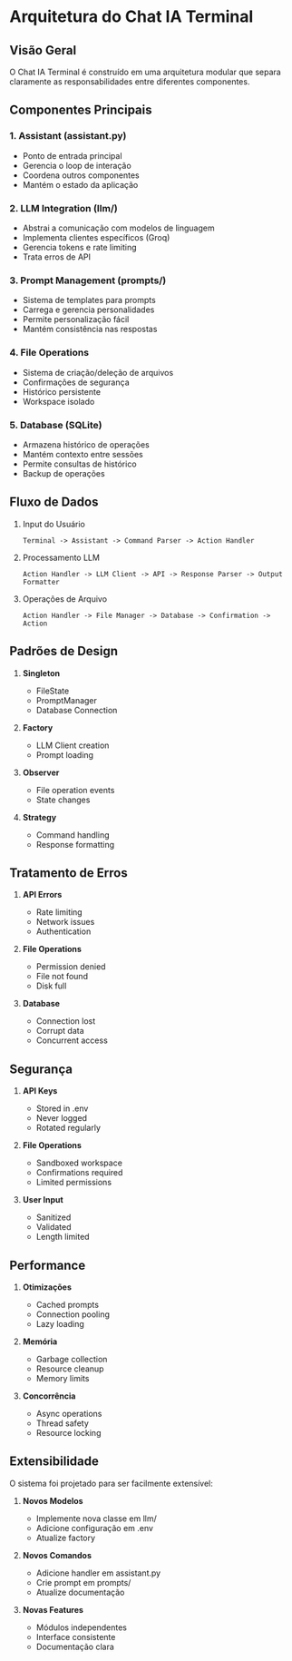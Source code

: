 # Arquitetura do Chat IA Terminal

## Visão Geral

O Chat IA Terminal é construído em uma arquitetura modular que separa claramente as responsabilidades entre diferentes componentes.

## Componentes Principais

### 1. Assistant (assistant.py)
- Ponto de entrada principal
- Gerencia o loop de interação
- Coordena outros componentes
- Mantém o estado da aplicação

### 2. LLM Integration (llm/)
- Abstrai a comunicação com modelos de linguagem
- Implementa clientes específicos (Groq)
- Gerencia tokens e rate limiting
- Trata erros de API

### 3. Prompt Management (prompts/)
- Sistema de templates para prompts
- Carrega e gerencia personalidades
- Permite personalização fácil
- Mantém consistência nas respostas

### 4. File Operations
- Sistema de criação/deleção de arquivos
- Confirmações de segurança
- Histórico persistente
- Workspace isolado

### 5. Database (SQLite)
- Armazena histórico de operações
- Mantém contexto entre sessões
- Permite consultas de histórico
- Backup de operações

## Fluxo de Dados

1. Input do Usuário
   ```
   Terminal -> Assistant -> Command Parser -> Action Handler
   ```

2. Processamento LLM
   ```
   Action Handler -> LLM Client -> API -> Response Parser -> Output Formatter
   ```

3. Operações de Arquivo
   ```
   Action Handler -> File Manager -> Database -> Confirmation -> Action
   ```

## Padrões de Design

1. **Singleton**
   - FileState
   - PromptManager
   - Database Connection

2. **Factory**
   - LLM Client creation
   - Prompt loading

3. **Observer**
   - File operation events
   - State changes

4. **Strategy**
   - Command handling
   - Response formatting

## Tratamento de Erros

1. **API Errors**
   - Rate limiting
   - Network issues
   - Authentication

2. **File Operations**
   - Permission denied
   - File not found
   - Disk full

3. **Database**
   - Connection lost
   - Corrupt data
   - Concurrent access

## Segurança

1. **API Keys**
   - Stored in .env
   - Never logged
   - Rotated regularly

2. **File Operations**
   - Sandboxed workspace
   - Confirmations required
   - Limited permissions

3. **User Input**
   - Sanitized
   - Validated
   - Length limited

## Performance

1. **Otimizações**
   - Cached prompts
   - Connection pooling
   - Lazy loading

2. **Memória**
   - Garbage collection
   - Resource cleanup
   - Memory limits

3. **Concorrência**
   - Async operations
   - Thread safety
   - Resource locking

## Extensibilidade

O sistema foi projetado para ser facilmente extensível:

1. **Novos Modelos**
   - Implemente nova classe em llm/
   - Adicione configuração em .env
   - Atualize factory

2. **Novos Comandos**
   - Adicione handler em assistant.py
   - Crie prompt em prompts/
   - Atualize documentação

3. **Novas Features**
   - Módulos independentes
   - Interface consistente
   - Documentação clara
